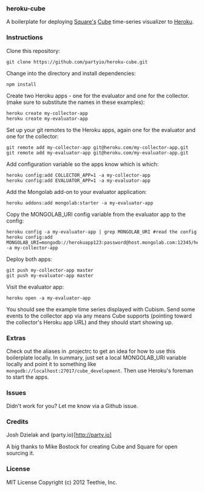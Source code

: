 ### heroku-cube
A boilerplate for deploying [Square's](https://squareup.com/) [Cube](http://square.github.com/cube/) time-series visualizer to [Heroku](http://heroku.com).

### Instructions

Clone this repository:

    git clone https://github.com/partyio/heroku-cube.git

Change into the directory and install dependencies:

    npm install

Create two Heroku apps - one for the evaluator and one for the collector. (make sure to substitute the names in these examples):

    heroku create my-collector-app
    heroku create my-evaluator-app

Set up your git remotes to the Heroku apps, again one for the evaluator and one for the collector:

    git remote add my-collector-app git@heroku.com/my-collector-app.git
    git remote add my-evaluator-app git@heroku.com/my-evaluator-app.git

Add configuration variable so the apps know which is which:

    heroku config:add COLLECTOR_APP=1 -a my-collector-app
    heroku config:add EVALUATOR_APP=1 -a my-evaluator-app

Add the Mongolab add-on to your evaluator application:

    heroku addons:add mongolab:starter -a my-evaluator-app

Copy the MONGOLAB_URI config variable from the evaluator app to the config:

    heroku config -a my-evaluator-app | grep MONGOLAB_URI #read the config
    heroku config:add MONGOLAB_URI=mongodb://herokuapp123:password@host.mongolab.com:12345/herokuapp123 -a my-collector-app

Deploy both apps:

    git push my-collector-app master
    git push my-evaluator-app master

Visit the evaluator app:

    heroku open -a my-evaluator-app

You should see the example time series displayed with Cubism.
Send some events to the collector app via any means Cube supports (pointing toward the
collector's Heroku app URL) and they should start showing up.

### Extras
Check out the aliases in .projectrc to get an idea for how to use this boilerplate locally.
In summary, just set a local MONGOLAB_URI variable locally and point it to something like
`mongodb://localhost:27017/cube_development`. Then use Heroku's foreman to start the apps.

### Issues
Didn't work for you? Let me know via a Github issue.

### Credits
Josh Dzielak and (party.io)[http://party.io]

A big thanks to Mike Bostock for creating Cube and Square for open sourcing it.

### License
MIT License
Copyright (c) 2012 Teethie, Inc.
